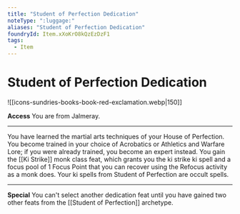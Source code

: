 ```yaml
---
title: "Student of Perfection Dedication"
noteType: ":luggage:"
aliases: "Student of Perfection Dedication"
foundryId: Item.xXoKrO8kQzEzDzF1
tags:
  - Item
---
```


# Student of Perfection Dedication
![[icons-sundries-books-book-red-exclamation.webp|150]]

**Access** You are from Jalmeray.

* * *

You have learned the martial arts techniques of your House of Perfection. You become trained in your choice of Acrobatics or Athletics and Warfare Lore; if you were already trained, you become an expert instead. You gain the [[Ki Strike]] monk class feat, which grants you the ki strike ki spell and a focus pool of 1 Focus Point that you can recover using the Refocus activity as a monk does. Your ki spells from Student of Perfection are occult spells.

* * *

**Special** You can't select another dedication feat until you have gained two other feats from the [[Student of Perfection]] archetype.
